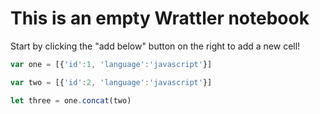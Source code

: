# This is an empty Wrattler notebook

Start by clicking the "add below" button on the right to add a new cell!


```javascript
var one = [{'id':1, 'language':'javascript'}]
```

```javascript
var two = [{'id':2, 'language':'javascript'}]
```

```javascript
let three = one.concat(two)
```
